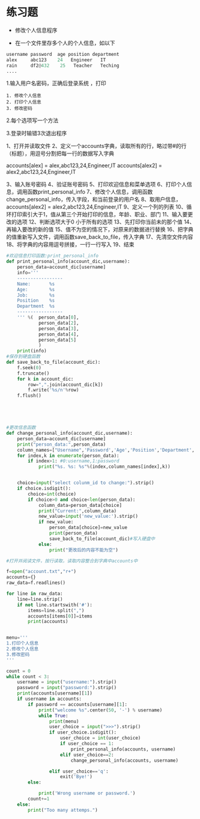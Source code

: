 # 练习题

* 修改个人信息程序

* 在一个文件里存多个人的个人信息，如以下

```python
username password  age position department
alex     abc123    24   Engineer   IT
rain     df2@432    25   Teacher   Teching
....
```

1.输入用户名密码，正确后登录系统 ，打印

```
1. 修改个人信息
2. 打印个人信息
3. 修改密码
```

2.每个选项写一个方法

3.登录时输错3次退出程序

1、打开并读取文件
2、定义一个accounts字典，读取所有的行，略过带#的行（标题），用逗号分割把每一行的数据写入字典

accounts[alex] = alex,abc123,24,Engineer,IT
accounts[alex2] = alex2,abc123,24,Engineer,IT

3、输入账号密码
4、验证账号密码
5、打印欢迎信息和菜单选项
6、打印个人信息，调用函数print_personal_info
7、修改个人信息，调用函数change_personal_info，传入字段，和当前登录的用户名
8、取用户信息，accounts[alex2] = alex2,abc123,24,Engineer,IT
9、定义一个列的列表
10、循环打印索引大于1，值从第三个开始打印的信息，年龄、职业、部门
11、输入要更改的选项
12、判断选项大于0 小于所有的选项
13、先打印你当前未的那个值
14、再输入要改的新的值
15、值不为空的情况下，对原来的数据进行替换
16、把字典的值重新写入文件，调用函数save_back_to_file，传入字典
17、先清空文件内容
18、将字典的内容用逗号拼接，一行一行写入
19、结束


```python
#欢迎信息打印函数:print_personal_info
def print_personal_info(account_dic,username):
    person_data=account_dic[username]
    info='''
    -----------------
    Name:       %s
    Age:        %s
    Job:        %s
    Position    %s
    Department  %s
    -----------------
    ''' %(  person_data[0],
            person_data[2],
            person_data[3],
            person_data[4],
            person_data[5]
            )
    print(info)
#保存到硬盘函数
def save_back_to_file(account_dic):
    f.seek(0)
    f.truncate()
    for k in account_dic:
        row=",".join(account_dic[k])
        f.write('%s/n'%row)
    f.flush()





#更改信息函数
def change_personal_info(account_dic,username):
    person_data=account_dic[username]
    print("person_data:",person_data)
    column_names=["Username",'Password','Age','Position','Department','Tel']
    for index,k in enumerate(person_data):
        if index>1: #0:username,1:password
            print("%s. %s: %s"%(index,column_names[index],k))


    choice=input("select colunm_id to change:").strip()
    if choice.isdigit():
        choice=int(choice)
        if choice>0 and choice<len(person_data):
            column_data=person_data[choice]
            print("Current:",column_data)
            new_value=input('new_value:').strip()
            if new_value:
                person_data[choice]=new_value
                print(person_data)
                save_back_to_file(account_dic)#写入硬盘中
            else:
                print("更改后的内容不能为空")

#打开并阅读文件，按行读取，读取内容整合到字典中accounts中

f=open("account.txt","r+")
accounts={}
raw_data=f.readlines()

for line in raw_data:
    line=line.strip()
    if not line.startswith('#'):
        items=line.split(",")
        accounts[items[0]]=items
        print(accounts)


menu='''
1.打印个人信息
2.修改个人信息
3.修改密码
'''

count = 0
while count < 3:
    username = input("username:").strip()
    password = input("password:").strip()
    print(accounts[username][1])
    if username in accounts:
        if password == accounts[username][1]:
            print("welcome %s".center(50, '-') % username)
            while True:
                print(menu)
                user_choice = input(">>>").strip()
                if user_choice.isdigit():
                    user_choice = int(user_choice)
                    if user_choice == 1:
                        print_personal_info(accounts, username)
                    elif user_choice==2:
                        change_personal_info(accounts, username)

                elif user_choice=='q':
                    exit('Bye!')
        else:

            print('Wrong username or password.')
        count+=1
    else:
        print("Too many attemps.")
```
